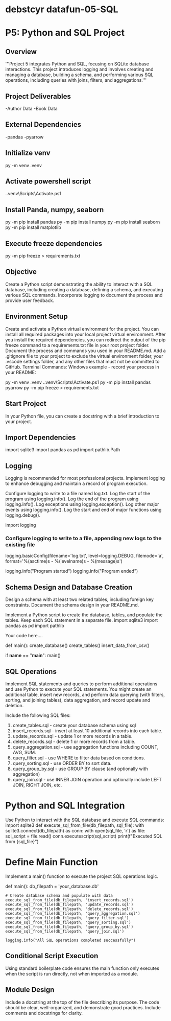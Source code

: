 # debstcyr datafun-05-SQL
# P5: Python and SQL Project

## Overview
'''Project 5 integrates Python and SQL, focusing on SQLite database interactions. This project introduces logging and involves creating and managing a database, building a schema, and performing various SQL operations, including queries with joins, filters, and aggregations.'''

## Project Deliverables
-Author Data
-Book Data

## External Dependencies
-pandas
-pyarrow

## Initialize venv
py -m venv .venv

## Activate powershell script
.\.venv\Scripts\Activate.ps1

## Install Panda, numpy, seaborn
py -m pip install pandas 
py -m pip install numpy
py -m pip install seaborn
py -m pip install matplotlib

## Execute freeze dependencies
py -m pip freeze > requirements.txt

## Objective 
Create a Python script demonstrating the ability to interact with a SQL database, including creating a database, defining a schema, and executing various SQL commands. Incorporate logging to document the process and provide user feedback.

## Environment Setup
Create and activate a Python virtual environment for the project.
You can install all required packages into your local project virtual environment.
After you install the required dependencies, you can redirect the output of the pip freeze command to a requirements.txt file in your root project folder.
Document the process and commands you used in your README.md.
Add a .gitignore file to your project to exclude the virtual environment folder, your .vscode settings folder, and any other files that must not be committed to GitHub.
Terminal Commands: Windows example - record your process in your README:

py -m venv .venv
.\.venv\Scripts\Activate.ps1
py -m pip install pandas pyarrow
py -m pip freeze > requirements.txt

## Start Project
In your Python file, you can create a docstring with a brief introduction to your project.

## Import Dependencies
import sqlite3
import pandas as pd
import pathlib.Path

## Logging
Logging is recommended for most professional projects. Implement logging to enhance debugging and maintain a record of program execution.

Configure logging to write to a file named log.txt.
Log the start of the program using logging.info().
Log the end of the program using logging.info().
Log exceptions using logging.exception().
Log other major events using logging.info().
Log the start and end of major functions using logging.debug().

import logging
### Configure logging to write to a file, appending new logs to the existing file
logging.basicConfig(filename='log.txt', level=logging.DEBUG, filemode='a', format='%(asctime)s - %(levelname)s - %(message)s')

logging.info("Program started")
logging.info("Program ended")

## Schema Design and Database Creation
Design a schema with at least two related tables, including foreign key constraints. Document the schema design in your README.md.

Implement a Python script to create the database, tables, and populate the tables. Keep each SQL statement in a separate file.
import sqlite3
import pandas as pd
import pathlib

Your code here....

def main():
    create_database()
    create_tables()
    insert_data_from_csv()

if __name__ == "__main__":
    main()

## SQL Operations
Implement SQL statements and queries to perform additional operations and use Python to execute your SQL statements. You might create an additional table, insert new records, and perform data querying (with filters, sorting, and joining tables), data aggregation, and record update and deletion.

Include the following SQL files:

1. create_tables.sql - create your database schema using sql
2. insert_records.sql - insert at least 10 additional records into each table.
3. update_records.sql - update 1 or more records in a table.
4. delete_records.sql - delete 1 or more records from a table.
5. query_aggregation.sql - use aggregation functions including COUNT, AVG, SUM.
6. query_filter.sql - use WHERE to filter data based on conditions.
7. query_sorting.sql - use ORDER BY to sort data.
8. query_group_by.sql - use GROUP BY clause (and optionally with aggregation)
9. query_join.sql - use INNER JOIN operation and optionally include LEFT JOIN, RIGHT JOIN, etc.

# Python and SQL Integration
Use Python to interact with the SQL database and execute SQL commands:
import sqlite3
def execute_sql_from_file(db_filepath, sql_file):
    with sqlite3.connect(db_filepath) as conn:
        with open(sql_file, 'r') as file:
            sql_script = file.read()
        conn.executescript(sql_script)
        print(f"Executed SQL from {sql_file}")

# Define Main Function 
Implement a main() function to execute the project SQL operations logic.

def main():
    db_filepath = 'your_database.db'

    # Create database schema and populate with data
    execute_sql_from_file(db_filepath, 'insert_records.sql')
    execute_sql_from_file(db_filepath, 'update_records.sql')
    execute_sql_from_file(db_filepath, 'delete_records.sql')
    execute_sql_from_file(db_filepath, 'query_aggregation.sql')
    execute_sql_from_file(db_filepath, 'query_filter.sql')
    execute_sql_from_file(db_filepath, 'query_sorting.sql')
    execute_sql_from_file(db_filepath, 'query_group_by.sql')
    execute_sql_from_file(db_filepath, 'query_join.sql')

    logging.info("All SQL operations completed successfully")

## Conditional Script Execution
Using standard boilerplate code ensures the main function only executes when the script is run directly, not when imported as a module.

## Module Design
Include a docstring at the top of the file describing its purpose.
The code should be clear, well-organized, and demonstrate good practices.
Include comments and docstrings for clarity.









